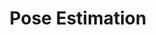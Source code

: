 ---
title : Pose Estimation
layout : category
permalink : /categories/PoseEstimation
taxonomy : PoseEstimation
---